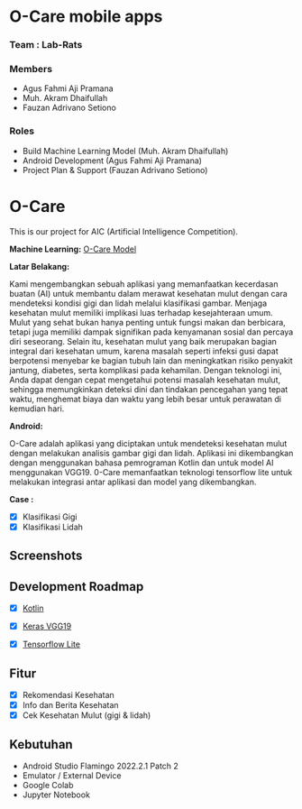 # O-Care mobile apps

### Team : Lab-Rats

### Members

* Agus Fahmi Aji Pramana
* Muh. Akram Dhaifullah
* Fauzan Adrivano Setiono

### Roles

* Build Machine Learning Model (Muh. Akram Dhaifullah)
* Android Development (Agus Fahmi Aji Pramana)
* Project Plan & Support (Fauzan Adrivano Setiono)

# O-Care
This is our project for AIC (Artificial Intelligence Competition).

**Machine Learning:**
[O-Care Model](https://github.com/The-Lab-Rats/klasifikasi-oral)


**Latar Belakang:**

Kami mengembangkan sebuah aplikasi yang memanfaatkan kecerdasan buatan (AI) untuk membantu dalam merawat kesehatan mulut dengan cara mendeteksi kondisi gigi dan lidah melalui klasifikasi gambar. Menjaga kesehatan mulut memiliki implikasi luas terhadap kesejahteraan umum. Mulut yang sehat bukan hanya penting untuk fungsi makan dan berbicara, tetapi juga memiliki dampak signifikan pada kenyamanan sosial dan percaya diri seseorang. Selain itu, kesehatan mulut yang baik merupakan bagian integral dari kesehatan umum, karena masalah seperti infeksi gusi dapat berpotensi menyebar ke bagian tubuh lain dan meningkatkan risiko penyakit jantung, diabetes, serta komplikasi pada kehamilan. Dengan teknologi ini, Anda dapat dengan cepat mengetahui potensi masalah kesehatan mulut, sehingga memungkinkan deteksi dini dan tindakan pencegahan yang tepat waktu, menghemat biaya dan waktu yang lebih besar untuk perawatan di kemudian hari.

**Android:** 

O-Care adalah aplikasi yang diciptakan untuk mendeteksi kesehatan mulut dengan melakukan analisis gambar gigi dan lidah. Aplikasi ini dikembangkan dengan menggunakan bahasa pemrograman Kotlin dan untuk model AI menggunakan VGG19. 0-Care memanfaatkan teknologi tensorflow lite untuk melakukan integrasi antar aplikasi dan model yang dikembangkan.

**Case :**

- [x] Klasifikasi Gigi
- [x] Klasifikasi Lidah

## Screenshots


## Development Roadmap

- [x] [Kotlin](https://kotlinlang.org/)
- [x] [Keras VGG19](https://keras.io/api/applications/vgg/)
- [x] [Tensorflow Lite](https://www.tensorflow.org/lite/)


## Fitur

- [x] Rekomendasi Kesehatan
- [x] Info dan Berita Kesehatan
- [x] Cek Kesehatan Mulut (gigi & lidah) 

## Kebutuhan
* Android Studio Flamingo 2022.2.1 Patch 2
* Emulator / External Device
* Google Colab
* Jupyter Notebook
